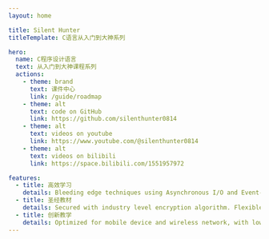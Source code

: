 ```yaml
---
layout: home

title: Silent Hunter
titleTemplate: C语言从入门到大神系列

hero:
  name: C程序设计语言
  text: 从入门到大神课程系列
  actions:
    - theme: brand
      text: 课件中心
      link: /guide/roadmap
    - theme: alt
      text: code on GitHub
      link: https://github.com/silenthunter0814
    - theme: alt
      text: videos on youtube
      link: https://www.youtube.com/@silenthunter0814
    - theme: alt
      text: videos on bilibili
      link: https://space.bilibili.com/1551957972

features:
  - title: 高效学习
    details: Bleeding edge techniques using Asynchronous I/O and Event-driven programming.
  - title: 圣经教材
    details: Secured with industry level encryption algorithm. Flexible to support custom algorithms.
  - title: 创新教学
    details: Optimized for mobile device and wireless network, with low CPU and bandwidth usage.
---
```

